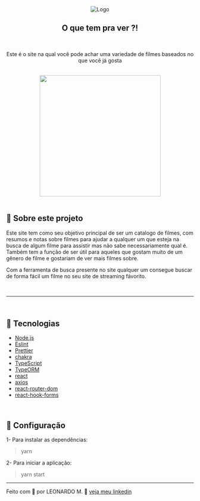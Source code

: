 <div align="center">
  <img alt="Logo" src="./public/logo.ico">
    <h2>O que tem pra ver ?!</h2>
</div>
<br>
<p align="center">Este é o site na qual você pode achar uma variedade de filmes baseados no que você já gosta</p>

<br>
<div align="center" >
  <img src="./public/site_preview.gif"height="325">
</div>
<br>

## 📄 **Sobre este projeto**

Este site tem como seu objetivo principal de ser um catalogo de filmes, com resumos e notas sobre filmes para ajudar a qualquer um que esteja na busca de algum filme para assistir mas não sabe necessariamente qual é. Também tem a função de ser útil para aqueles que gostam muito de um gênero de filme e gostariam de ver mais filmes sobre.

Com a ferramenta de busca presente no site qualquer um consegue buscar de forma fácil um filme no seu site de streaming fávorito.

<br>


---
<br>


## 🚀 Tecnologias

- [Node.js](https://nodejs.org/en/)
- [Eslint](https://eslint.org/)
- [Prettier](https://prettier.io/)
- [chakra](https://chakra-ui.com/)
- [TypeScript](https://www.typescriptlang.org/)
- [TypeORM](https://typeorm.io/#/)
- [react](https://pt-br.reactjs.org/)
- [axios](https://github.com/axios/axios)
- [react-router-dom](https://v5.reactrouter.com/web/guides/quick-start)
- [react-hook-forms](https://react-hook-form.com/)

<br>

## 🔨 Configuração

1- Para instalar as dependências:
> yarn

2- Para iniciar a aplicação:
> yarn start


---

Feito com 💜 por LEONARDO M. 👋 [veja meu linkedin](https://www.linkedin.com/in/leonardo-muniz-a39984144/)
<br>

